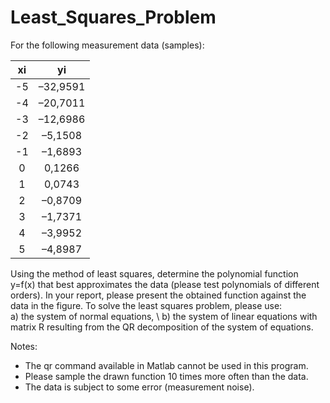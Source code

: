 # Least_Squares_Problem

For the following measurement data (samples):


| xi    | yi  |
| :-: | :-: |
| -5| –32,9591|
| -4| –20,7011 |
| -3| –12,6986 |
| -2| –5,1508 |
| -1| –1,6893 |
|  0| 0,1266 |
|  1| 0,0743 |
|  2| –0,8709 |
|  3| –1,7371 |
|  4| –3,9952 |
|  5| –4,8987 |

Using the method of least squares, determine the polynomial function y=f(x) that best approximates the data (please test polynomials of different orders).   In your report, please present the obtained function against the data in the figure.   To solve the least squares problem, please use: \
a) the system of normal equations, \ 
b) the system of linear equations with matrix R resulting from the QR decomposition of the system of equations.

Notes:
 - The qr command available in Matlab cannot be used in this program.
 - Please sample the drawn function 10 times more often than the data.
 - The data is subject to some error (measurement noise).